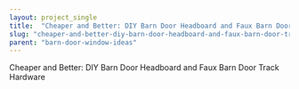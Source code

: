 ```yaml
---
layout: project_single
title:  "Cheaper and Better: DIY Barn Door Headboard and Faux Barn Door Track Hardware"
slug: "cheaper-and-better-diy-barn-door-headboard-and-faux-barn-door-track-hardware"
parent: "barn-door-window-ideas"
---
```

Cheaper and Better: DIY Barn Door Headboard and Faux Barn Door Track Hardware
